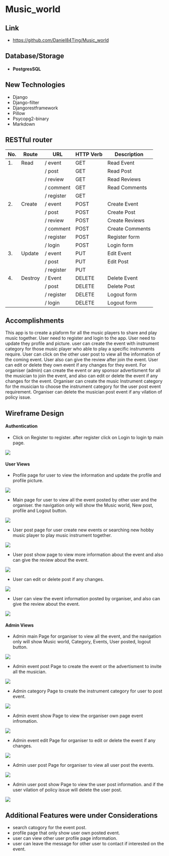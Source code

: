 # Music_world

## Link

- https://github.com/Daniel84Ting/Music_world

## Database/Storage

- #### PostgresSQL


## New Technologies

- Django
- Django-filter
- Djangorestframework
- Pillow 
- Psycopg2-binary
- Markdown
 


## RESTful router

| **No.** | **Route** | **URL**    | **HTTP Verb** | **Description** |
| ------- | --------- | ---------- | ------------- | --------------- |
| 1.      | Read      | / event    | GET           | Read Event      |
|         |           | / post     | GET           | Read Post       |
|         |           | / review   | GET           | Read Reviews    |
|         |           | / comment  | GET           | Read Comments   |
|         |           | / register | GET           |                 |
| 2.      | Create    | / event    | POST          | Create Event    |
|         |           | / post     | POST          | Create Post     |
|         |           | / review   | POST          | Create Reviews  |
|         |           | / comment  | POST          | Create Comments |
|         |           | / register | POST          | Register form   |
|         |           | / login    | POST          | Login form      |
| 3.      | Update    | / event    | PUT           | Edit Event      |
|         |           | / post     | PUT           | Edit Post       |
|         |           | / register | PUT           |                 |
| 4.      | Destroy   | / Event    | DELETE        | Delete Event    |
|         |           | / post     | DELETE        | Delete Post     |
|         |           | / register | DELETE        | Logout form     |
|         |           | / login    | DELETE        | Logout form     |


## Accomplishments

This app is to create a plaform for all the music players to share and play music together. User need to register and login to the app. User need to update they profile and picture. user can create the event with instrument category for those music player who able to play a specific instruments require. User can click on the other user post to view all the information of the coming event. User also can give the review after join the event. User can edit or delete they own event if any changes for they event. For organiser (admin) can create the event or any sponsor advertisment for all the musician to join the event, and also can edit or delete the event if any changes for the event. Organiser can create the music Instrument category for the musician to choose the instrument category for the user post event requirement. Organiser can delete the musician post event if any vilation of policy issue. 


## Wireframe Design

#### Authentication

- Click on Register to register. after register click on Login to login tp main page.

![](Wireframe/register_login_page.jpg)

#### User Views

- Profile page for user to view the information and update the profile and profile picture.

![](Wireframe/profile_page.jpg)

- Main page for user to view all the event posted by other user and the organiser. the navigation only will show the Music world, New post, profile and Logout button.

![](Wireframe/user_main_page.jpg)

- User post page for user create new events or searching new hobby music player to play music instrument together.

![](Wireframe/user_post_page.jpg)

- User post show page to view more information about the event and also can give the review about the event.

![](Wireframe/user_post_show_page.jpg)

- User can edit or delete post if any changes.

![](Wireframe/user_post_edit_page.jpg)

- User can view the event information posted by organiser, and also can give the review about the event.

![](Wireframe/user_site_event_page.jpg)


#### Admin Views

- Admin main Page for organiser to view all the event, and the navigation only will show Music world, Category, Events, User posted, logout button.

![](Wireframe/admin_main_page.jpg)

- Admin event post Page to create the event or the advertisment to invite all the musician.

![](Wireframe/admin_event_post_page.jpg)

- Admin category Page to create the instrument category for user to post event. 

![](Wireframe/admin_category_page.jpg)

- Admin event show Page to view the organiser own page event infromation.

![](Wireframe/admin_event_show_page.jpg)

- Admin event edit Page for organiser to edit or delete the event if any changes.

![](Wireframe/admin_event_edit_page.jpg)

- Admin user post Page for organiser to view all user post the events.

![](Wireframe/admin_user_post_page.jpg)

- Admin user post show Page to view the user post information. and if the user vilation of policy issue will delete the user post.

![](Wireframe/admin_user_post_show_page.jpg)

## Additional Features were under Considerations

- search catogory for the event post. 
- profile page that only show user own posted event.
- user can view other user profile page information.
- user can leave the message for other user to contact if interested on the event.